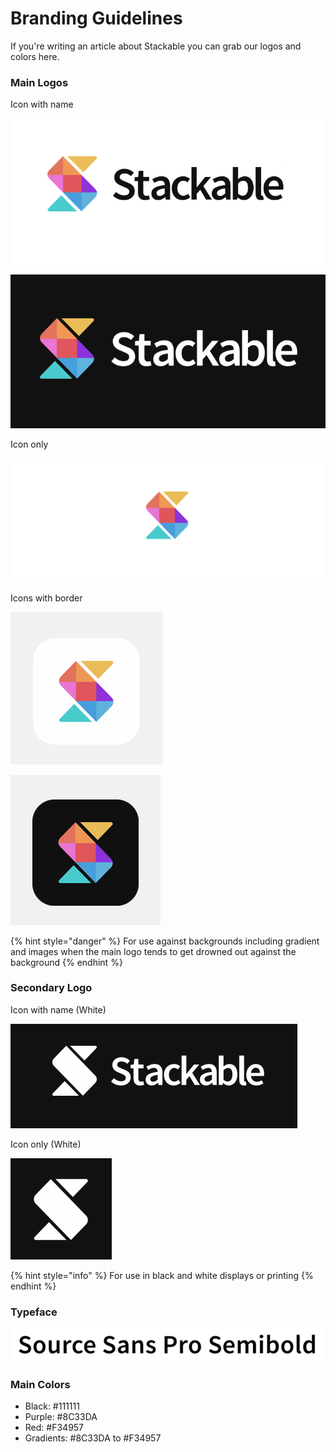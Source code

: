 # Branding Guidelines

If you're writing an article about Stackable you can grab our logos and colors here.

### Main Logos

Icon with name

![](../.gitbook/assets/firefox_pfop8j02jq.png)

![](../.gitbook/assets/firefox_1xcrj6lnoj.png)

Icon only

![](../.gitbook/assets/firefox_rwqy4dayda.png)

Icons with border

![](../.gitbook/assets/firefox_b21dssswhq.png)

![](../.gitbook/assets/firefox_uxnjswcnp2.png)

{% hint style="danger" %}
For use against backgrounds including gradient and images when the main logo tends to get drowned out against the background
{% endhint %}

### Secondary Logo

Icon with name \(White\)

![](../.gitbook/assets/firefox_1l1iwgfj5b.png)

Icon only \(White\)

![](../.gitbook/assets/firefox_f7arnjgvek.png)

{% hint style="info" %}
For use in black and white displays or printing
{% endhint %}

### Typeface

![](../.gitbook/assets/firefox_cgerh1bfhw.png)

### Main Colors

* Black: \#111111
* Purple: \#8C33DA
* Red: \#F34957
* Gradients: \#8C33DA to \#F34957


